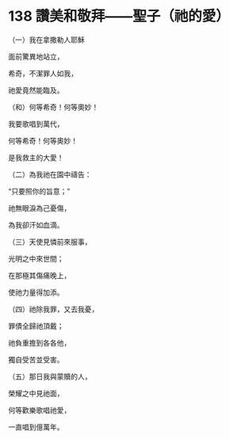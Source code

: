 # 138 讚美和敬拜——聖子（祂的愛）

（一）我在拿撒勒人耶穌

面前驚異地站立，

希奇，不潔罪人如我，

祂愛竟然能臨及。

（和）何等希奇！何等奧妙！

我要歌唱到萬代，

何等希奇！何等奧妙！

是我救主的大愛！

（二）為我祂在園中禱告：

“只要照你的旨意；”

祂無眼淚為己憂傷，

為我卻汗如血滴。

（三）天使見憐前來服事，

光明之中來世間；

在那極其傷痛晚上，

使祂力量得加添。

（四）祂除我罪，又去我憂，

罪債全歸祂頂戴；

祂負重擔到各各他，

獨自受苦並受害。

（五）那日我與蒙贖的人，

榮耀之中見祂面，

何等歡樂歌唱祂愛，

一直唱到億萬年。

